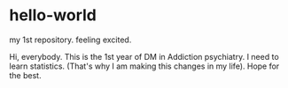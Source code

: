 # hello-world
my 1st repository. feeling excited. 

Hi, everybody. This is the 1st year of DM in Addiction psychiatry. I need to learn statistics. (That's why I am making this changes in my life). 
Hope for the best.

